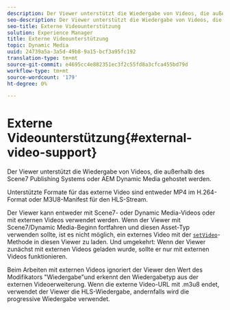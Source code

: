 ```yaml
---
description: Der Viewer unterstützt die Wiedergabe von Videos, die außerhalb des Scene7 Publishing Systems oder AEM Dynamic Media gehostet werden.
seo-description: Der Viewer unterstützt die Wiedergabe von Videos, die außerhalb des Scene7 Publishing Systems oder AEM Dynamic Media gehostet werden.
seo-title: Externe Videounterstützung
solution: Experience Manager
title: Externe Videounterstützung
topic: Dynamic Media
uuid: 24739a5a-3a5d-49b8-9a15-bcf3a95fc192
translation-type: tm+mt
source-git-commit: e4695cc4e882351ec3f2c55fd8a3cfca455bd79d
workflow-type: tm+mt
source-wordcount: '179'
ht-degree: 0%

---
```



# Externe Videounterstützung{#external-video-support}

Der Viewer unterstützt die Wiedergabe von Videos, die außerhalb des Scene7 Publishing Systems oder AEM Dynamic Media gehostet werden.

Unterstützte Formate für das externe Video sind entweder MP4 im H.264-Format oder M3U8-Manifest für den HLS-Stream.

Der Viewer kann entweder mit Scene7- oder Dynamic Media-Videos oder mit externen Videos verwendet werden. Wenn der Viewer mit Scene7/Dynamic Media-Beginn fortfahren und diesen Asset-Typ verwenden sollte, ist es nicht möglich, ein externes Video mit der [ `setVideo`](../../c-html5-s7-aem-asset-viewers/c-html5-video-reference/c-html5-video-viewer-20-javascriptapiref/r-html5-video-viewer-20-javascriptapiref-setvideo.md#reference-85d3422d6ce64a36ac74827120b5a17c)-Methode in diesen Viewer zu laden. Und umgekehrt: Wenn der Viewer zunächst mit externen Videos geladen wurde, sollte er nur mit externen Videos funktionieren.

Beim Arbeiten mit externen Videos ignoriert der Viewer den Wert des Modifikators &quot;Wiedergabe&quot;und erkennt den Wiedergabetyp aus der externen Videoerweiterung. Wenn die externe Video-URL mit .m3u8 endet, verwendet der Viewer die HLS-Wiedergabe, andernfalls wird die progressive Wiedergabe verwendet.
